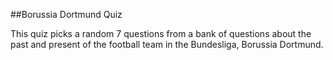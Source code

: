 ##Borussia Dortmund Quiz

This quiz picks a random 7 questions from a bank of questions about the past and present of the football team in the Bundesliga, Borussia Dortmund. 
